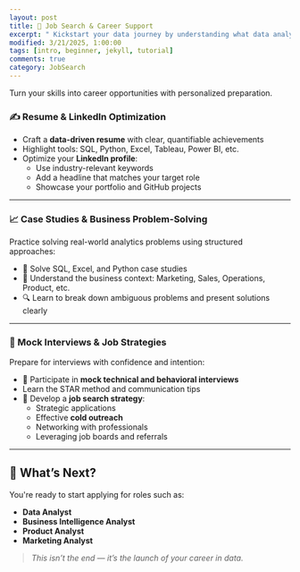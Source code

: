 ```yaml
---
layout: post
title: 🚀 Job Search & Career Support
excerpt: " Kickstart your data journey by understanding what data analytics is, the role of a data analyst, and essential tools used in the industry."
modified: 3/21/2025, 1:00:00
tags: [intro, beginner, jekyll, tutorial]
comments: true
category: JobSearch
---
```


Turn your skills into career opportunities with personalized preparation.

### ✍️ Resume & LinkedIn Optimization

- Craft a **data-driven resume** with clear, quantifiable achievements  
- Highlight tools: SQL, Python, Excel, Tableau, Power BI, etc.  
- Optimize your **LinkedIn profile**:
  - Use industry-relevant keywords  
  - Add a headline that matches your target role  
  - Showcase your portfolio and GitHub projects  

---

### 📈 Case Studies & Business Problem-Solving

Practice solving real-world analytics problems using structured approaches:

- 🧠 Solve SQL, Excel, and Python case studies
- 🏢 Understand the business context: Marketing, Sales, Operations, Product, etc.
- 🔍 Learn to break down ambiguous problems and present solutions clearly

---

### 🎯 Mock Interviews & Job Strategies

Prepare for interviews with confidence and intention:

- 🤝 Participate in **mock technical and behavioral interviews**
- Learn the STAR method and communication tips
- 🎯 Develop a **job search strategy**:
  - Strategic applications
  - Effective **cold outreach**
  - Networking with professionals
  - Leveraging job boards and referrals

---

## 🧭 What’s Next?

You're ready to start applying for roles such as:

- **Data Analyst**
- **Business Intelligence Analyst**
- **Product Analyst**
- **Marketing Analyst**

> *This isn’t the end — it’s the launch of your career in data.*

